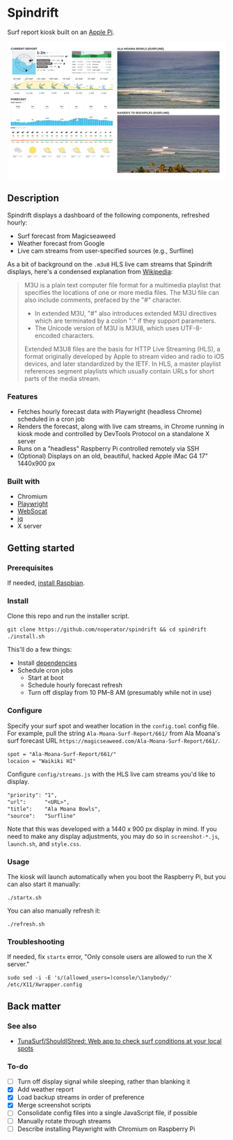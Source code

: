 # Spindrift

Surf report kiosk built on an [Apple Pi](https://imgur.com/gallery/4I8jm).

<div align="center">
  <kbd>
    <img src="screenshot.png" />
  </kbd>
</div>

## Description

Spindrift displays a dashboard of the following components, refreshed hourly:
- Surf forecast from Magicseaweed
- Weather forecast from Google
- Live cam streams from user-specified sources (e.g., Surfline)

As a bit of background on the `.m3u8` HLS live cam streams that Spindrift displays, here's a condensed explanation from [Wikipedia](https://en.wikipedia.org/wiki/M3U):
> M3U is a plain text computer file format for a multimedia playlist that specifies the locations of one or more media files. The M3U file can also include comments, prefaced by the "#" character.
> - In extended M3U, "#" also introduces extended M3U directives which are terminated by a colon ":" if they support parameters.
> - The Unicode version of M3U is M3U8, which uses UTF-8-encoded characters.
>
> Extended M3U8 files are the basis for HTTP Live Streaming (HLS), a format originally developed by Apple to stream video and radio to iOS devices, and later standardized by the IETF. In HLS, a master playlist references segment playlists which usually contain URLs for short parts of the media stream.

### Features

- Fetches hourly forecast data with Playwright (headless Chrome) scheduled in a cron job
- Renders the forecast, along with live cam streams, in Chrome running in kiosk mode and controlled by DevTools Protocol on a standalone X server
- Runs on a "headless" Raspberry Pi controlled remotely via SSH
- (Optional) Displays on an old, beautiful, hacked Apple iMac G4 17" 1440x900 px

### Built with

- Chromium
- [Playwright](https://playwright.dev)
- [WebSocat](https://github.com/vi/websocat)
- [jq](https://github.com/stedolan/jq)
- X server

## Getting started

### Prerequisites

If needed, [install Raspbian](https://github.com/noperator/guides/blob/master/install_raspbian.md).

### Install

Clone this repo and run the installer script.
```
git clone https://github.com/noperator/spindrift && cd spindrift
./install.sh
```

This'll do a few things:
- Install [dependencies](#built-with)
- Schedule cron jobs
  - Start at boot
  - Schedule hourly forecast refresh
  - Turn off display from 10 PM–8 AM (presumably while not in use)

### Configure

Specify your surf spot and weather location in the `config.toml` config file. For example, pull the string `Ala-Moana-Surf-Report/661/` from Ala Moana's surf forecast URL `https://magicseaweed.com/Ala-Moana-Surf-Report/661/`.

```
spot = "Ala-Moana-Surf-Report/661/"
locaion = "Waikiki HI"
```

Configure `config/streams.js` with the HLS live cam streams you'd like to display.

```
"priority": "1",
"url":      "<URL>",
"title":    "Ala Moana Bowls",
"source":   "Surfline"
```

Note that this was developed with a 1440 x 900 px display in mind. If you need to make any display adjustments, you may do so in `screenshot-*.js`, `launch.sh`, and `style.css`.

### Usage

The kiosk will launch automatically when you boot the Raspberry Pi, but you can also start it manually:

```
./startx.sh
```

You can also manually refresh it:

```
./refresh.sh
```

### Troubleshooting

If needed, fix `startx` error, "Only console users are allowed to run the X server."

```
sudo sed -i -E 's/(allowed_users=)console/\1anybody/' /etc/X11/Xwrapper.config
```

## Back matter

### See also

- [TunaSurf/ShouldIShred: Web app to check surf conditions at your local spots](https://github.com/TunaSurf/ShouldIShred)

### To-do

- [ ] Turn off display signal while sleeping, rather than blanking it
- [x] Add weather report
- [x] Load backup streams in order of preference
- [x] Merge screenshot scripts
- [ ] Consolidate config files into a single JavaScript file, if possible
- [ ] Manually rotate through streams
- [ ] Describe installing Playwright with Chromium on Raspberry Pi

